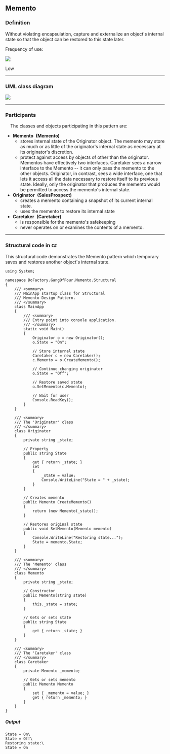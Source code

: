 Memento
------

### Definition

Without violating encapsulation, capture and externalize an object's internal state so that the object can be restored to this state later.

Frequency of use:

![](https://www.dofactory.com/images/patterns/use_low.jpg)

Low

* * * * *

### UML class diagram

![](https://www.dofactory.com/images/diagrams/net/memento.gif)

* * * * *

### Participants

    The classes and objects participating in this pattern are:

-   **Memento**  **(Memento)**
    -   stores internal state of the Originator object. The memento may store as much or as little of the originator's internal state as necessary at its originator's discretion.
    -   protect against access by objects of other than the originator. Mementos have effectively two interfaces. Caretaker sees a narrow interface to the Memento -- it can only pass the memento to the other objects. Originator, in contrast, sees a wide interface, one that lets it access all the data necessary to restore itself to its previous state. Ideally, only the originator that produces the memento would be permitted to access the memento's internal state.
-   **Originator**  **(SalesProspect)**
    -   creates a memento containing a snapshot of its current internal state.
    -   uses the memento to restore its internal state
-   **Caretaker**  **(Caretaker)**
    -   is responsible for the memento's safekeeping
    -   never operates on or examines the contents of a memento.

* * * * *

### Structural code in `C#`

This structural code demonstrates the Memento pattern which temporary saves and restores another object's internal state.

    using System;
    
    namespace DoFactory.GangOfFour.Memento.Structural
    {
        /// <summary>
        /// MainApp startup class for Structural 
        /// Memento Design Pattern.
        /// </summary>
        class MainApp
        {
            /// <summary>
            /// Entry point into console application.
            /// </summary>
            static void Main()
            {
                Originator o = new Originator();
                o.State = "On";
    
                // Store internal state
                Caretaker c = new Caretaker();
                c.Memento = o.CreateMemento();
    
                // Continue changing originator
                o.State = "Off";
    
                // Restore saved state
                o.SetMemento(c.Memento);
    
                // Wait for user
                Console.ReadKey();
            }
        }
    
        /// <summary>
        /// The 'Originator' class
        /// </summary>
        class Originator
        {
            private string _state;
    
            // Property
            public string State
            {
                get { return _state; }
                set
                {
                    _state = value;
                    Console.WriteLine("State = " + _state);
                }
            }
    
            // Creates memento 
            public Memento CreateMemento()
            {
                return (new Memento(_state));
            }
    
            // Restores original state
            public void SetMemento(Memento memento)
            {
                Console.WriteLine("Restoring state...");
                State = memento.State;
            }
        }
    
        /// <summary>
        /// The 'Memento' class
        /// </summary>
        class Memento
        {
            private string _state;
    
            // Constructor
            public Memento(string state)
            {
                this._state = state;
            }
    
            // Gets or sets state
            public string State
            {
                get { return _state; }
            }
        }
    
        /// <summary>
        /// The 'Caretaker' class
        /// </summary>
        class Caretaker
        {
            private Memento _memento;
    
            // Gets or sets memento
            public Memento Memento
            {
                set { _memento = value; }
                get { return _memento; }
            }
        }
    }

##### Output

    State = On\
    State = Off\
    Restoring state:\
    State = On